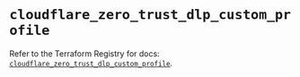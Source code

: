 # `cloudflare_zero_trust_dlp_custom_profile`

Refer to the Terraform Registry for docs: [`cloudflare_zero_trust_dlp_custom_profile`](https://registry.terraform.io/providers/cloudflare/cloudflare/5.7.1/docs/resources/zero_trust_dlp_custom_profile).
